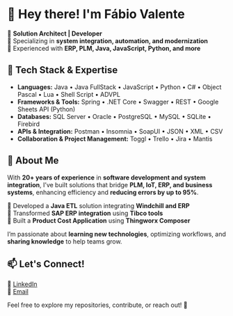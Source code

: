 # 👋 Hey there! I'm Fábio Valente  

🚀 **Solution Architect | Developer**  
🔹 Specializing in **system integration, automation, and modernization**  
🔹 Experienced with **ERP, PLM, Java, JavaScript, Python, and more**  

## 🔧 Tech Stack & Expertise  
- **Languages:** Java • Java FullStack • JavaScript • Python • C# • Object Pascal • Lua • Shell Script • ADVPL  
- **Frameworks & Tools:** Spring • .NET Core • Swagger • REST • Google Sheets API (Python)  
- **Databases:** SQL Server • Oracle • PostgreSQL • MySQL • SQLite • Firebird  
- **APIs & Integration:** Postman • Insomnia • SoapUI • JSON • XML • CSV  
- **Collaboration & Project Management:** Toggl • Trello • Jira • Mantis  

## 🌟 About Me  
With **20+ years of experience** in **software development and system integration**, I’ve built solutions that bridge **PLM, IoT, ERP, and business systems**, enhancing efficiency and **reducing errors by up to 95%**.  

🔹 Developed a **Java ETL** solution integrating **Windchill and ERP**  
🔹 Transformed **SAP ERP integration** using **Tibco tools**  
🔹 Built a **Product Cost Application** using **Thingworx Composer**  

I’m passionate about **learning new technologies**, optimizing workflows, and **sharing knowledge** to help teams grow.  

## 📫 Let's Connect!  
💼 [LinkedIn](https://www.linkedin.com/in/fabiovalente/)  
📧 [Email](mailto:fabiomvalente@gmail.com)  

Feel free to explore my repositories, contribute, or reach out! 🚀
